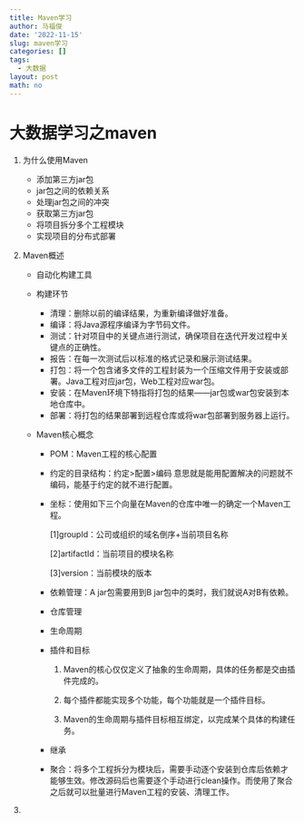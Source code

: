 ```yaml
---
title: Maven学习
author: 马福俊
date: '2022-11-15'
slug: maven学习
categories: []
tags:
  - 大数据
layout: post
math: no
---
```






#                          大数据学习之maven

1. 为什么使用Maven

   - 添加第三方jar包
   - jar包之间的依赖关系
   - 处理jar包之间的冲突
   - 获取第三方jar包
   - 将项目拆分多个工程模块
   - 实现项目的分布式部署

2. Maven概述

   - 自动化构建工具

   - 构建环节

     -   清理：删除以前的编译结果，为重新编译做好准备。
     - 编译：将Java源程序编译为字节码文件。
     - 测试：针对项目中的关键点进行测试，确保项目在迭代开发过程中关键点的正确性。
     - 报告：在每一次测试后以标准的格式记录和展示测试结果。
     - 打包：将一个包含诸多文件的工程封装为一个压缩文件用于安装或部署。Java工程对应jar包，Web工程对应war包。
     - 安装：在Maven环境下特指将打包的结果——jar包或war包安装到本地仓库中。
     - 部署：将打包的结果部署到远程仓库或将war包部署到服务器上运行。

   - Maven核心概念

     -    POM：Maven工程的核心配置

     - 约定的目录结构：约定>配置>编码 意思就是能用配置解决的问题就不编码，能基于约定的就不进行配置。

     - 坐标：使用如下三个向量在Maven的仓库中唯一的确定一个Maven工程。

       [1]groupId：公司或组织的域名倒序+当前项目名称

       [2]artifactId：当前项目的模块名称

       [3]version：当前模块的版本

     - 依赖管理：A jar包需要用到B jar包中的类时，我们就说A对B有依赖。

     - 仓库管理

     -  生命周期

     - 插件和目标

       1)    Maven的核心仅仅定义了抽象的生命周期，具体的任务都是交由插件完成的。

       2)    每个插件都能实现多个功能，每个功能就是一个插件目标。

       3)    Maven的生命周期与插件目标相互绑定，以完成某个具体的构建任务。

     - 继承

     - 聚合：将多个工程拆分为模块后，需要手动逐个安装到仓库后依赖才能够生效。修改源码后也需要逐个手动进行clean操作。而使用了聚合之后就可以批量进行Maven工程的安装、清理工作。

3. 